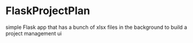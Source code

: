 # FlaskProjectPlan
simple Flask app that has a bunch of xlsx files in the background to build a project management ui
